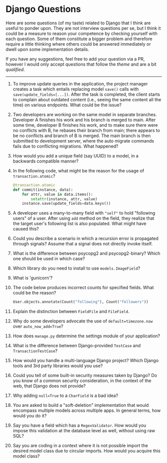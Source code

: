 # Django Questions


Here are some questions (of my taste) related to Django that I think are useful
to ponder upon. They are not interview questions per se, but I think it could be
a measure to reason your competence by checking yourself with each question.
Some of them constitute a bigger problem and therefore require a little thinking
where others could be answered immediately or dwell upon some implementation
details.

If you have any suggestions, feel free to add your question via a PR, however I
would only accept questions that follow the *theme* and are a bit *qualified*.


---


1. To improve update queries in the application, the project manager creates a
task which entails replacing model `save()` calls with
`save(update_fields=[...])`. After the task is completed, the client starts to
complain about outdated content (i.e., seeing the same content all the time) on
various endpoints. What could be the issue?

2. Two developers are working on the same model in separate branches. Developer
A finishes his work and his branch is merged to main. After some time, developer
B finishes his work, and to make sure there were no conflicts with B, he rebases
their branch from main; there appears to be no conflicts and branch of B is
merged. The main branch is then submitted to development server, where the auto
migrate commands fails due to conflicting migrations. What happened?

3. How would you add a unique field (say UUID) to a model, in a backwards
compatible manner?

4. In the following code, what might be the reason for the usage of
`transaction.atomic`?
   ```python
   @transaction.atomic
   def commit(instance, data):
       for attr, value in data.items():
           setattr(instance, attr, value)
       instance.save(update_fields=data.keys())
    ```

5. A developer uses a many-to-many field with `"self"` to hold "following users"
of a user. After using `add` method on the field, they realize that the target
user's following list is also populated. What might have caused this?

6. Could you describe a scenario in which a recursion error is propagated
through signals? Assume that a signal does not directly invoke itself.

7. What is the difference between psycopg2 and psycopg2-binary? Which one should
be used in which case?

8. Which library do you need to install to use `models.ImageField`?

9. What is 'gunicorn'?

10. The code below produces incorrect counts for specified fields. What could be
the reason?
    ```python
    User.objects.annotate(Count("following"), Count("followers"))
    ```

11. Explain the distinction between `FieldFile` and `FileField`.

12. Why do some developers advocate the use of `default=timezone.now` over
`auto_now_add=True`?

13. How does `manage.py` determine the settings module of your application?

14. What is the difference between Django-provided `TestCase` and
`TransactionTestCase`?

15. How would you handle a multi-language Django project? Which Django tools and
3rd party libraries would you use?

16. Could you tell of some built-in security measures taken by Django? Do you
know of a common security consideration, in the context of the web, that Django
does not provide?

17. Why adding `null=True` to a `CharField` is a bad idea?

18. You are asked to build a "soft-deletion" implementation that would encompass
multiple models across multiple apps. In general terms, how would you do it?

19. Say you have a field which has a `RegexValidator`. How would you impose this 
validation at the database level as well, without using raw SQL?

20. Say you are coding in a context where it is not possible import
the desired model class due to circular imports. How would you acquire this
model class?
